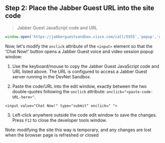 ## Step 2: Place the Jabber Guest URL into the site code

> Jabber Guest JavaScript code and URL

```javascript
window.open('https://jabberguestsandbox.cisco.com/call/5555','popup','width=550,height=400,toolbar=no,location=no,menubar=no,status=no')
```

Now, let's modify the `onclick` attribute of the `<input>` element so that the 'Chat Now!' button opens a Jabber Guest voice and video session popup window:

1. Use the keyboard/mouse to copy the Jabber Guest JavaScript code and URL listed above. The URL is configured to access a Jabber Guest server running in the DevNet Sandbox. 

2. Paste the code/URL into the edit window, exactly between the two double-quotes following the `onclick` attribute: `onclick="<paste-code-URL-here>"`.
```
<input value="Chat Now!" type="submit" onclick=" ">
```

3. Left-click anywhere outside the code edit window to save the changes. Press `F12` to close the developer tools window.

<aside class="notice">Note: modifying the site this way is temporary, and any changes are lost when the browser page is refreshed or closed</aside>
